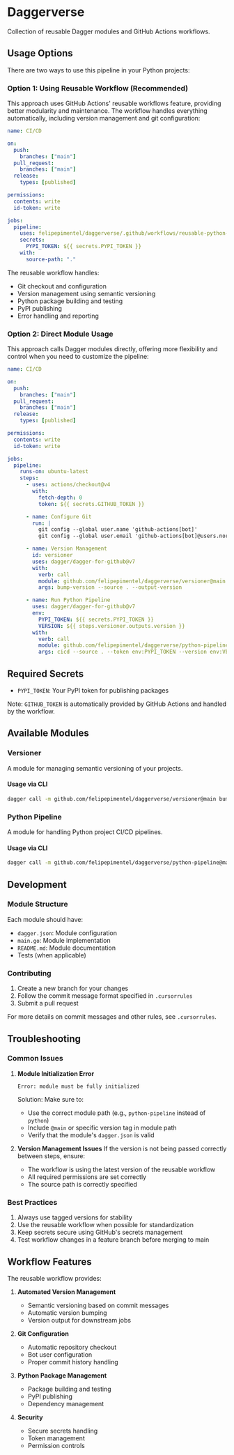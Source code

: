 # Daggerverse

Collection of reusable Dagger modules and GitHub Actions workflows.

## Usage Options

There are two ways to use this pipeline in your Python projects:

### Option 1: Using Reusable Workflow (Recommended)

This approach uses GitHub Actions' reusable workflows feature, providing better modularity and maintenance. The workflow handles everything automatically, including version management and git configuration:

```yaml
name: CI/CD

on:
  push:
    branches: ["main"]
  pull_request:
    branches: ["main"]
  release:
    types: [published]

permissions:
  contents: write
  id-token: write

jobs:
  pipeline:
    uses: felipepimentel/daggerverse/.github/workflows/reusable-python-ci.yml@main
    secrets:
      PYPI_TOKEN: ${{ secrets.PYPI_TOKEN }}
    with:
      source-path: "."
```

The reusable workflow handles:

- Git checkout and configuration
- Version management using semantic versioning
- Python package building and testing
- PyPI publishing
- Error handling and reporting

### Option 2: Direct Module Usage

This approach calls Dagger modules directly, offering more flexibility and control when you need to customize the pipeline:

```yaml
name: CI/CD

on:
  push:
    branches: ["main"]
  pull_request:
    branches: ["main"]
  release:
    types: [published]

permissions:
  contents: write
  id-token: write

jobs:
  pipeline:
    runs-on: ubuntu-latest
    steps:
      - uses: actions/checkout@v4
        with:
          fetch-depth: 0
          token: ${{ secrets.GITHUB_TOKEN }}

      - name: Configure Git
        run: |
          git config --global user.name 'github-actions[bot]'
          git config --global user.email 'github-actions[bot]@users.noreply.github.com'

      - name: Version Management
        id: versioner
        uses: dagger/dagger-for-github@v7
        with:
          verb: call
          module: github.com/felipepimentel/daggerverse/versioner@main
          args: bump-version --source . --output-version

      - name: Run Python Pipeline
        uses: dagger/dagger-for-github@v7
        env:
          PYPI_TOKEN: ${{ secrets.PYPI_TOKEN }}
          VERSION: ${{ steps.versioner.outputs.version }}
        with:
          verb: call
          module: github.com/felipepimentel/daggerverse/python-pipeline@main
          args: cicd --source . --token env:PYPI_TOKEN --version env:VERSION
```

## Required Secrets

- `PYPI_TOKEN`: Your PyPI token for publishing packages

Note: `GITHUB_TOKEN` is automatically provided by GitHub Actions and handled by the workflow.

## Available Modules

### Versioner

A module for managing semantic versioning of your projects.

#### Usage via CLI

```bash
dagger call -m github.com/felipepimentel/daggerverse/versioner@main bump-version --source . --output-version
```

### Python Pipeline

A module for handling Python project CI/CD pipelines.

#### Usage via CLI

```bash
dagger call -m github.com/felipepimentel/daggerverse/python-pipeline@main cicd --source . --token $PYPI_TOKEN --version $VERSION
```

## Development

### Module Structure

Each module should have:

- `dagger.json`: Module configuration
- `main.go`: Module implementation
- `README.md`: Module documentation
- Tests (when applicable)

### Contributing

1. Create a new branch for your changes
2. Follow the commit message format specified in `.cursorrules`
3. Submit a pull request

For more details on commit messages and other rules, see `.cursorrules`.

## Troubleshooting

### Common Issues

1. **Module Initialization Error**

   ```
   Error: module must be fully initialized
   ```

   Solution: Make sure to:

   - Use the correct module path (e.g., `python-pipeline` instead of `python`)
   - Include `@main` or specific version tag in module path
   - Verify that the module's `dagger.json` is valid

2. **Version Management Issues**
   If the version is not being passed correctly between steps, ensure:
   - The workflow is using the latest version of the reusable workflow
   - All required permissions are set correctly
   - The source path is correctly specified

### Best Practices

1. Always use tagged versions for stability
2. Use the reusable workflow when possible for standardization
3. Keep secrets secure using GitHub's secrets management
4. Test workflow changes in a feature branch before merging to main

## Workflow Features

The reusable workflow provides:

1. **Automated Version Management**

   - Semantic versioning based on commit messages
   - Automatic version bumping
   - Version output for downstream jobs

2. **Git Configuration**

   - Automatic repository checkout
   - Bot user configuration
   - Proper commit history handling

3. **Python Package Management**

   - Package building and testing
   - PyPI publishing
   - Dependency management

4. **Security**
   - Secure secrets handling
   - Token management
   - Permission controls
